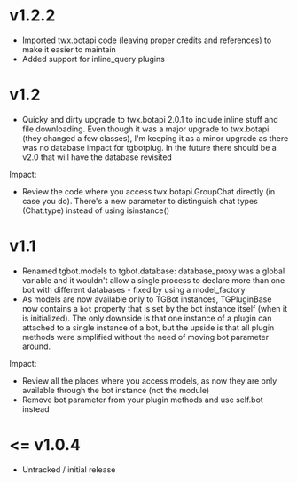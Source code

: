 v1.2.2
======

* Imported twx.botapi code (leaving proper credits and references) to make it easier to maintain
* Added support for inline_query plugins

v1.2
======

* Quicky and dirty upgrade to twx.botapi 2.0.1 to include inline stuff and file downloading. Even though it was a major upgrade to twx.botapi (they changed a few classes), I'm keeping it as a minor upgrade as there was no database impact for tgbotplug. In the future there should be a v2.0 that will have the database revisited

Impact:
* Review the code where you access twx.botapi.GroupChat directly (in case you do). There's a new parameter to distinguish chat types (Chat.type) instead of using isinstance()

v1.1
======

* Renamed tgbot.models to tgbot.database: database_proxy was a global variable and it wouldn't allow a single process to declare more than one bot with different databases - fixed by using a model_factory
* As models are now available only to TGBot instances, TGPluginBase now contains a `bot` property that is set by the bot instance itself (when it is initialized). The only downside is that one instance of a plugin can attached to a single instance of a bot, but the upside is that all plugin methods were simplified without the need of moving bot parameter around.

Impact:
* Review all the places where you access models, as now they are only available through the bot instance (not the module)
* Remove bot parameter from your plugin methods and use self.bot instead

<= v1.0.4
=======

* Untracked / initial release
